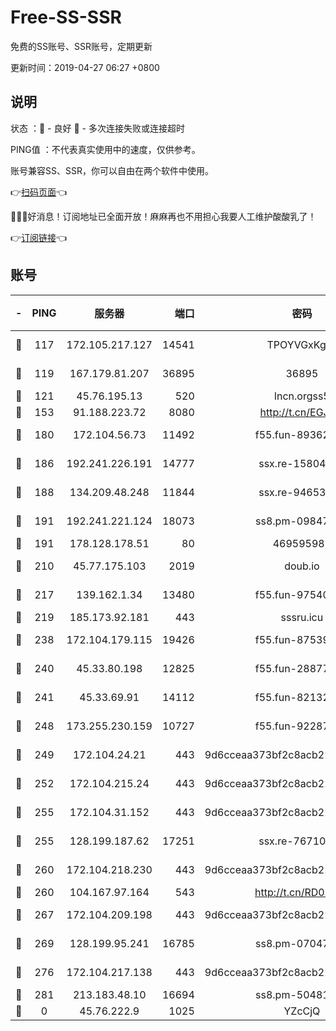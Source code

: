 # Free-SS-SSR

免费的SS账号、SSR账号，定期更新

更新时间：2019-04-27 06:27 +0800

## 说明

状态     ：🙂 - 良好 🙁 - 多次连接失败或连接超时

PING值   ：不代表真实使用中的速度，仅供参考。

账号兼容SS、SSR，你可以自由在两个软件中使用。

👉[扫码页面](https://liesauer.github.io/Free-SS-SSR/)👈

🎉🎉🎉好消息！订阅地址已全面开放！麻麻再也不用担心我要人工维护酸酸乳了！

👉[订阅链接](https://www.liesauer.net/yogurt/subscribe?ACCESS_TOKEN=DAYxR3mMaZAsaqUb)👈

## 账号

|-|PING|服务器|端口|密码|加密方式|区域|
|:----:|:----:|:-----:|-----:|:----:|:----:|:----:|
|🙂|117|172.105.217.127|14541|TPOYVGxKglpi|aes-256-cfb|JP|
|🙂|119|167.179.81.207|36895|36895|aes-256-cfb|JP|
|🙂|121|45.76.195.13|520|lncn.orgss5|rc4|JP|
|🙂|153|91.188.223.72|8080|http://t.cn/EGJIyrl|rc4-md5|RU|
|🙂|180|172.104.56.73|11492|f55.fun-89362117|aes-256-cfb|SG|
|🙂|186|192.241.226.191|14777|ssx.re-15804157|aes-256-cfb|US|
|🙂|188|134.209.48.248|11844|ssx.re-94653207|aes-256-cfb|US|
|🙂|191|192.241.221.124|18073|ss8.pm-09847750|aes-256-cfb|US|
|🙂|191|178.128.178.51|80|469595985|chacha20|US|
|🙂|210|45.77.175.103|2019|doub.io|aes-128-ctr|SG|
|🙂|217|139.162.1.34|13480|f55.fun-97540163|aes-256-cfb|SG|
|🙂|219|185.173.92.181|443|sssru.icu|rc4-md5|RU|
|🙂|238|172.104.179.115|19426|f55.fun-87539428|aes-256-cfb|SG|
|🙂|240|45.33.80.198|12825|f55.fun-28877106|aes-256-cfb|US|
|🙂|241|45.33.69.91|14112|f55.fun-82132228|aes-256-cfb|US|
|🙂|248|173.255.230.159|10727|f55.fun-92287038|aes-256-cfb|US|
|🙂|249|172.104.24.21|443|9d6cceaa373bf2c8acb22e60b6a58be6|aes-256-cfb|US|
|🙂|252|172.104.215.24|443|9d6cceaa373bf2c8acb22e60b6a58be6|aes-256-cfb|US|
|🙂|255|172.104.31.152|443|9d6cceaa373bf2c8acb22e60b6a58be6|aes-256-cfb|US|
|🙂|255|128.199.187.62|17251|ssx.re-76710195|aes-256-cfb|SG|
|🙂|260|172.104.218.230|443|9d6cceaa373bf2c8acb22e60b6a58be6|aes-256-cfb|US|
|🙂|260|104.167.97.164|543|http://t.cn/RD0D7sx|rc4-md5|CA|
|🙂|267|172.104.209.198|443|9d6cceaa373bf2c8acb22e60b6a58be6|aes-256-cfb|US|
|🙂|269|128.199.95.241|16785|ss8.pm-07047085|aes-256-cfb|SG|
|🙂|276|172.104.217.138|443|9d6cceaa373bf2c8acb22e60b6a58be6|aes-256-cfb|US|
|🙂|281|213.183.48.10|16694|ss8.pm-50481530|rc4-md5|RU|
|🙁|0|45.76.222.9|1025|YZcCjQ|rc4-md5|JP|
